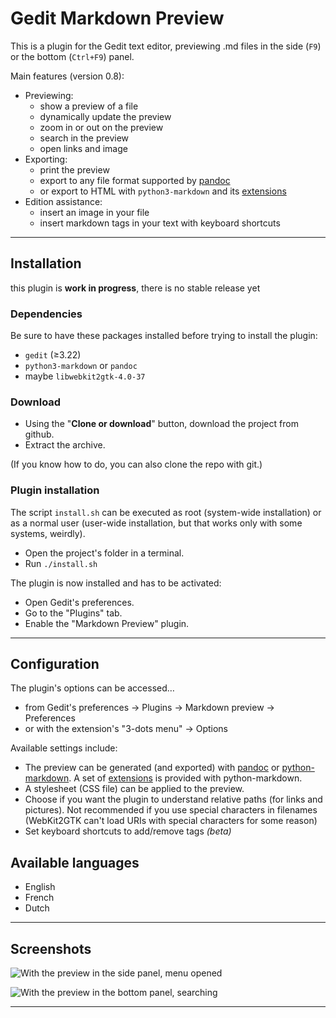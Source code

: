 # Gedit Markdown Preview

<!--TODO-->

<!--	- use FileChooserNative for the CSS -->
<!--	- cesser les zouaveries avec pandoc et les pre-strings/post-strings, il y a de vraies options -->
<!--	- compléter les descriptions des schémas-->
<!--	- se souvenir du splitter-->
<!--	- ajouter le réglage pour le splitter dans les préférences-->
<!--	- ajouter le réglage pour la position dans les préférences-->
<!--	- utiliser encore + le même UI pour le backend dans export.py et dans prefs.py-->
<!--	- factoriser des trucs de export.py et de prefs.py-->
<!--	- interdire le redimensionnement de l'entrée de texte quand on change le format-->

<!--TODO-->

This is a plugin for the Gedit text editor, previewing .md files in the side (`F9`) or the bottom (`Ctrl+F9`) panel.

Main features (version 0.8):

- Previewing:
	- show a preview of a file
	- dynamically update the preview
	- zoom in or out on the preview
	- search in the preview
	- open links and image
- Exporting:
	- print the preview
	- export to any file format supported by [pandoc](https://pandoc.org/)
	- or export to HTML with `python3-markdown` and its [extensions](https://python-markdown.github.io/extensions/)
- Edition assistance:
	- insert an image in your file
	- insert markdown tags in your text with keyboard shortcuts

----

## Installation

this plugin is **work in progress**, there is no stable release yet

### Dependencies

Be sure to have these packages installed before trying to install the plugin:

- `gedit` (≥3.22)
- `python3-markdown` or `pandoc`
- maybe `libwebkit2gtk-4.0-37`

### Download

- Using the "**Clone or download**" button, download the project from github.
- Extract the archive.

(If you know how to do, you can also clone the repo with git.)

### Plugin installation

The script `install.sh` can be executed as root (system-wide installation) or as a normal user (user-wide installation, but that works only with some systems, weirdly).

- Open the project's folder in a terminal.
- Run `./install.sh`

The plugin is now installed and has to be activated:

- Open Gedit's preferences.
- Go to the "Plugins" tab.
- Enable the "Markdown Preview" plugin.

----

## Configuration

The plugin's options can be accessed…

- from Gedit's preferences → Plugins → Markdown preview → Preferences
- or with the extension's "3-dots menu" → Options

Available settings include:

- The preview can be generated (and exported) with [pandoc](https://pandoc.org/) or [python-markdown](https://python-markdown.github.io/). A set of [extensions](https://python-markdown.github.io/extensions/) is provided with python-markdown.
- A stylesheet (CSS file) can be applied to the preview.
- Choose if you want the plugin to understand relative paths (for links and pictures). Not recommended if you use special characters in filenames (WebKit2GTK can't load URIs with special characters for some reason)
- Set keyboard shortcuts to add/remove tags *(beta)*

## Available languages

- English
- French
- Dutch

----

## Screenshots

![With the preview in the side panel, menu opened](https://i.imgur.com/wo2pUrR.png)

![With the preview in the bottom panel, searching](https://i.imgur.com/NaVogWH.png)

----

